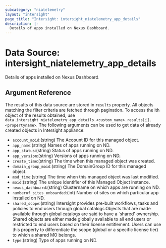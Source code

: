 ```yaml
---
subcategory: "niatelemetry"
layout: "intersight"
page_title: "Intersight: intersight_niatelemetry_app_details"
description: |-
  Details of apps installed on Nexus Dashboard.
---
```


# Data Source: intersight_niatelemetry_app_details
Details of apps installed on Nexus Dashboard.
## Argument Reference
The results of this data source are stored in `results` property.
All objects matching the filter criteria are fetched through pagination.
To access the ith object of the results obtained, use `data.intersight_niatelemetry_app_details.<custom_name>.results[i].<propertyname>`.
The following arguments can be used to get data of already created objects in Intersight appliance:
* `account_moid`:(string) The Account ID for this managed object. 
* `app_name`:(string) Names of apps running on ND. 
* `app_status`:(string) Status of apps running on ND. 
* `app_version`:(string) Versions of apps running on ND. 
* `create_time`:(string) The time when this managed object was created. 
* `domain_group_moid`:(string) The DomainGroup ID for this managed object. 
* `mod_time`:(string) The time when this managed object was last modified. 
* `moid`:(string) The unique identifier of this Managed Object instance. 
* `nexus_dashboard`:(string) Clustername on which apps are running on ND. 
* `numberof_sites_onboarded`:(int) Number of sites on which particular app installed on ND. 
* `shared_scope`:(string) Intersight provides pre-built workflows, tasks and policies to end users through global catalogs.Objects that are made available through global catalogs are said to have a 'shared' ownership. Shared objects are either made globally available to all end users or restricted to end users based on their license entitlement. Users can use this property to differentiate the scope (global or a specific license tier) to which a shared MO belongs. 
* `type`:(string) Type of apps running on ND. 
 